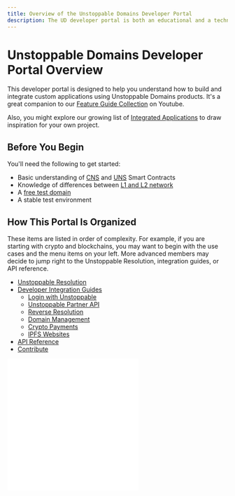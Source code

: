 ```yaml
---
title: Overview of the Unstoppable Domains Developer Portal
description: The UD developer portal is both an educational and a technical resource. We hope it will be equally useful for both technical and non-technical readers.
---
```


# Unstoppable Domains Developer Portal Overview

This developer portal is designed to help you understand how to build and integrate custom applications using Unstoppable Domains products.
It's a great companion to our [Feature Guide Collection](https://youtube.com/playlist?list=PLkKiQerk3s0AbMvBafwmJdR8pv7qPYeL-) on Youtube.

Also, you might explore our growing list of [Integrated Applications](https://unstoppabledomains.com/apps) to draw inspiration for your own project.

## Before You Begin

You'll need the following to get started:
- Basic understanding of [CNS](/developer-toolkit/reference/smart-contracts/cns-smart-contracts.md) and [UNS](/developer-toolkit/reference/smart-contracts/uns-smart-contracts.md) Smart Contracts
- Knowledge of differences between [L1 and L2 network](/manage-domains/polygon-overview.md)
- A [free test domain](test-domains/etherscan.md)
- A stable test environment

## How This Portal Is Organized

These items are listed in order of complexity. For example, if you are starting with crypto and blockchains, you may want to begin with the use cases and the menu items on your left. More advanced members may decide to jump right to the Unstoppable Resolution, integration guides, or API reference.

- [Unstoppable Resolution](/developer-toolkit/index.md)
- [Developer Integration Guides](/guides.mdx)
  - [Login with Unstoppable](/login-with-unstoppable/index.md)
  - [Unstoppable Partner API](/partner/index.md)
  - [Reverse Resolution](/reverse-resolution/index.md)
  - [Domain Management](/manage-domains/index.md)
  - [Crypto Payments](/crypto-payments/index.md)
  - [IPFS Websites](/d-websites/index.md)
- [API Reference](/openapi/resolution.page.yaml)
- [Contribute](/contribute/unstoppable-quests.md)

<embed src="/snippets/_discord.md" />

<embed src="/snippets/_developer-survey-embed.md" />
